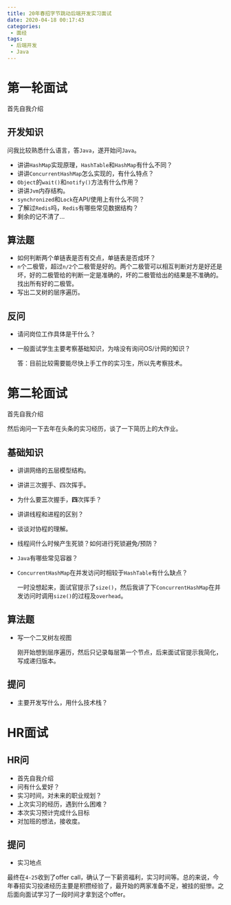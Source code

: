 ```yaml
---
title: 20年春招字节跳动后端开发实习面试
date: 2020-04-18 00:17:43
categories:
 - 面经
tags:
 - 后端开发
 - Java
---
```


# 第一轮面试

首先自我介绍

## 开发知识

问我比较熟悉什么语言，答`Java`，遂开始问`Java`。

- 讲讲`HashMap`实现原理，`HashTable`和`HashMap`有什么不同？
- 讲讲`ConcurrentHashMap`怎么实现的，有什么特点？
- `Object`的`wait()`和`notify()`方法有什么作用？
- 讲讲`Jvm`内存结构。
- `synchronized`和`Lock`在API/使用上有什么不同？
- 了解过`Redis`吗，`Redis`有哪些常见数据结构？
- 剩余的记不清了...

## 算法题

- 如何判断两个单链表是否有交点，单链表是否成环？
- `n`个二极管，超过`n/2`个二极管是好的。两个二极管可以相互判断对方是好还是坏，好的二极管给的判断一定是准确的，坏的二极管给出的结果是不准确的。找出所有好的二极管。
- 写出二叉树的层序遍历。

## 反问

- 请问岗位工作具体是干什么？

- 一般面试学生主要考察基础知识，为啥没有询问OS/计网的知识？

    答：目前比较需要能尽快上手工作的实习生，所以先考察技术。

# 第二轮面试

首先自我介绍

然后询问一下去年在头条的实习经历，谈了一下简历上的大作业。

## 基础知识

- 讲讲网络的五层模型结构。

- 讲讲三次握手、四次挥手。

- 为什么要**三**次握手，**四**次挥手？

- 讲讲线程和进程的区别？

- 谈谈对协程的理解。

- 线程间什么时候产生死锁？如何进行死锁避免/预防？

- `Java`有哪些常见容器？

- `ConcurrentHashMap`在并发访问时相较于`HashTable`有什么缺点？

    一时没想起来，面试官提示了`size()`，然后我讲了下`ConcurrentHashMap`在并发访问时调用`size()`的过程及`overhead`。

## 算法题

- 写一个二叉树左视图

    刚开始想到层序遍历，然后只记录每层第一个节点，后来面试官提示我简化，写成递归版本。

## 提问

- 主要开发写什么，用什么技术栈？

# HR面试

## HR问

- 首先自我介绍
- 问有什么爱好？
- 实习时间，对未来的职业规划？
- 上次实习的经历，遇到什么困难？
- 本次实习预计完成什么目标
- 对加班的想法，接收度。

## 提问

- 实习地点

最终在`4-25`收到了offer call，确认了一下薪资福利，实习时间等。总的来说，今年春招实习投递经历主要是积攒经验了，最开始的两家准备不足，被挂的挺惨。之后面向面试学习了一段时间才拿到这个offer。